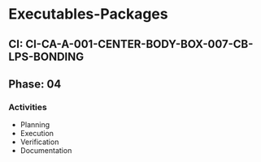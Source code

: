 # Executables-Packages

## CI: CI-CA-A-001-CENTER-BODY-BOX-007-CB-LPS-BONDING
## Phase: 04

### Activities
- Planning
- Execution
- Verification
- Documentation
